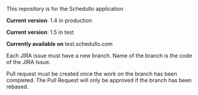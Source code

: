 This repository is for the Schedullo application

**Current version**: 1.4 in production

**Current version**: 1.5 in test

**Currently available on** test.schedullo.com


Each JIRA issue must have a new branch. Name of the branch is the code of the JIRA Issue.

Pull request must be created once the work on the branch has been completed. 
The Pull Request will only be approved if the branch has been rebased.